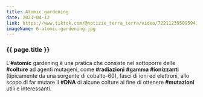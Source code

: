 ```yaml
---
title: Atomic gardening
date: 2023-04-12
link: https://www.tiktok.com/@notizie_terra_terra/video/7221123950959414534
imageName: 6-atomic-gardening.jpg
---
```


### {{ page.title }}

L’**#atomic** gardening è una pratica che consiste nel sottoporre delle **#colture** ad agenti mutageni, come **#radiazioni** **#gamma** **#ionizzanti** (tipicamente da una sorgente di cobalto-60), fasci di ioni ed elettroni, allo scopo di far mutare il **#DNA** di alcune colture al fine di ottenere **#mutazioni** utili e interessanti.